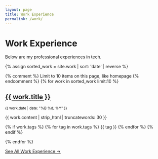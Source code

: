 ```yaml
---
layout: page
title: Work Experience
permalink: /work/
---
```


# Work Experience

Below are my professional experiences in tech.

{% assign sorted_work = site.work | sort: 'date' | reverse %}

{% comment %}
Limit to 10 items on this page, like homepage
{% endcomment %}
{% for work in sorted_work limit:10 %}

<div class="post-card">
  <h2><a href="{{ work.url | relative_url }}">{{ work.title }}</a></h2>
  <p><small>{{ work.date | date: "%B %d, %Y" }}</small></p>
  <p>{{ work.content | strip_html | truncatewords: 30 }}</p>
  
  {% if work.tags %}
    {% for tag in work.tags %}
      <span class="post-badge">{{ tag }}</span>
    {% endfor %}
  {% endif %}
</div>
{% endfor %}

<p><a href="{{ '/archives/#work-experiences' | relative_url }}">See All Work Experience →</a></p>
